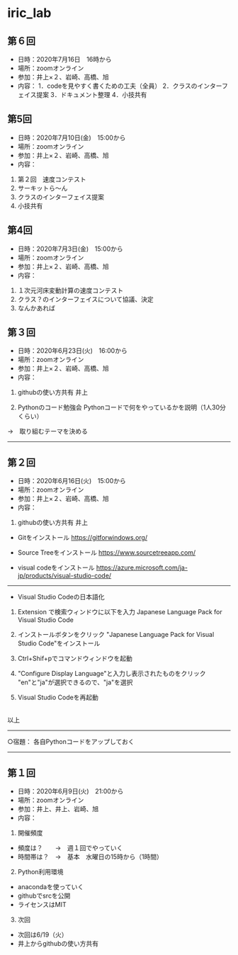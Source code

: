 # iric_lab

## 第６回
- 日時：2020年7月16日　16時から
- 場所：zoomオンライン
- 参加：井上×２、岩崎、高橋、旭
- 内容：
1．codeを見やすく書くための工夫（全員）
2．クラスのインターフェイス提案
3．ドキュメント整理
4．小技共有

## 第5回　
- 日時：2020年7月10日(金)　15:00から
- 場所：zoomオンライン
- 参加：井上×２、岩崎、高橋、旭
- 内容：

1. 第２回　速度コンテスト
2. サーキットら～ん　
3. クラスのインターフェイス提案
4. 小技共有


## 第4回　
- 日時：2020年7月3日(金)　15:00から
- 場所：zoomオンライン
- 参加：井上×２、岩崎、高橋、旭
- 内容：

1. １次元河床変動計算の速度コンテスト
2. クラス？のインターフェイスについて協議、決定
3. なんかあれば


## 第３回　
- 日時：2020年6月23日(火)　16:00から
- 場所：zoomオンライン
- 参加：井上×２、岩崎、高橋、旭
- 内容：

1. githubの使い方共有 井上

2. Pythonのコード勉強会
Pythonコードで何をやっているかを説明（1人30分くらい）

→　取り組むテーマを決める


---

## 第２回　
- 日時：2020年6月16日(火)　15:00から
- 場所：zoomオンライン
- 参加：井上×２、岩崎、高橋、旭
- 内容：

1. githubの使い方共有 井上
- Gitをインストール
https://gitforwindows.org/

- Source Treeをインストール
https://www.sourcetreeapp.com/

- visual codeをインストール
https://azure.microsoft.com/ja-jp/products/visual-studio-code/

---

- Visual Studio Codeの日本語化
1. Extension で検索ウィンドウに以下を入力
Japanese Language Pack for Visual Studio Code

2. インストールボタンをクリック
"Japanese Language Pack for Visual Studio Code"をインストール

3. Ctrl+Shif+pでコマンドウィンドウを起動

4. "Configure Display Language"と入力し表示されたものをクリック
"en"と"ja"が選択できるので、"ja"を選択

5. Visual Studio Codeを再起動
<br>
以上

---


○宿題：
各自Pythonコードをアップしておく



---

## 第１回　
- 日時：2020年6月9日(火)　21:00から
- 場所：zoomオンライン
- 参加：井上、井上、岩崎、旭
- 内容：

1. 開催頻度
- 頻度は？　　→　週１回でやっていく
- 時間帯は？　→　基本　水曜日の15時から（1時間）

2. Python利用環境
- anacondaを使っていく
- githubでsrcを公開
- ライセンスはMIT

3. 次回　
- 次回は6/19（火）
- 井上からgithubの使い方共有
